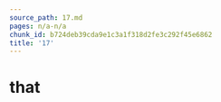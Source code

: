 ```yaml
---
source_path: 17.md
pages: n/a-n/a
chunk_id: b724deb39cda9e1c3a1f318d2fe3c292f45e6862
title: '17'
---
```

# that
